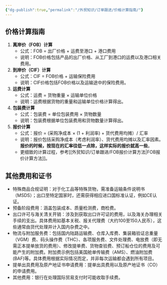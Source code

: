 ```yaml
---
{"dg-publish":true,"permalink":"/外贸知识/订单跟进/价格计算指南/"}
---
```



## 价格计算指南

1. **离岸价（FOB）计算**
    - 公式：FOB = 出厂价格 + 运费至港口 + 港口费用
    - 说明：FOB价格包括产品的出厂价格、从工厂到港口的运费以及港口相关费用。
2. **到岸价（CIF）计算**
    - 公式：CIF = FOB价格 + 运输保险费用
    - 说明：CIF价格包括FOB价格以及运输途中的保险费用。
3. **运费计算**
    - 公式：运费 = 货物重量 × 运输单位价格
    - 说明：运费根据货物的重量和运输单位价格计算得出。
4. **包装费计算**
    - 公式：包装费 = 单位包装费用 × 货物数量
    - 说明：包装费根据单位包装费用和货物数量计算得出。
5. **报价计算**
    - 公式：报价 = (采购净成本 × (1 + 利润率) + 货代费用均摊）/ 汇率
    - 说明：报价包括采购净成本（考虑利润率）、货代费用均摊以及汇率因素。**报价的时候，按现在的汇率往低一点除，这样实际的报价就高一些**。
    - 更细致的计算过程，参考[[外贸知识/订单跟进/FOB报价计算方法\|FOB报价计算方法]]。


## 其他费用和证书

- 特殊商品合规证明：对于化工品等特殊货物，需准备运输条件说明书（MSDS）；出口至特定国家时，还需获得相应进口国标准认证，例如CE认证。
- 预备阶段费用：涵盖包装成本、质量检测费，商检费。
- 出口许可与海关清关开销：涉及到获取出口许可证的费用，以及海关办理相关手续的支出。具体费用如基本关税、报关代理费（大约100至150人民币），这些通常由货代处理并计入国内杂费之中。
- 物流与附加服务费：包括国内陆路运输费、仓库入库费、集装箱验证总重量（VGM）费、码头操作费（THC）、各项服务费、文件处理费、电放费（即无需正本提单放货的费用）、修改提单费、货物查验费、预订船仓位的费用及可能产生的附加费。附加费示例包括美国舱单传输费（AMS）、燃油附加费(BAF)等。具体费用根据实际情况而定，并非每次运输都会遇到所有项目。
- 提单出具费用及原产地证书申请费用：提单出具费用以及原产地证书（CO）的申请费用。
- 其他费用：银行在处理国际贸易支付时可能收取手续费。
